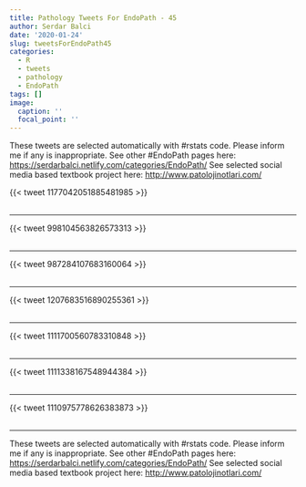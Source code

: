 ```yaml
---
title: Pathology Tweets For EndoPath - 45
author: Serdar Balci
date: '2020-01-24'
slug: tweetsForEndoPath45
categories:
  - R
  - tweets
  - pathology
  - EndoPath
tags: []
image:
  caption: ''
  focal_point: ''
---
```



These tweets are selected automatically with #rstats code. Please inform me if any is inappropriate.
See other #EndoPath pages here: https://serdarbalci.netlify.com/categories/EndoPath/ 
See selected social media based textbook project here: http://www.patolojinotlari.com/

{{< tweet 1177042051885481985 >}}
<br>
<br>
<hr>
{{< tweet 998104563826573313 >}}
<br>
<br>
<hr>
{{< tweet 987284107683160064 >}}
<br>
<br>
<hr>
{{< tweet 1207683516890255361 >}}
<br>
<br>
<hr>
{{< tweet 1111700560783310848 >}}
<br>
<br>
<hr>
{{< tweet 1111338167548944384 >}}
<br>
<br>
<hr>
{{< tweet 1110975778626383873 >}}
<br>
<br>
<hr>


These tweets are selected automatically with #rstats code. Please inform me if any is inappropriate.
See other #EndoPath pages here: https://serdarbalci.netlify.com/categories/EndoPath/ 
See selected social media based textbook project here: http://www.patolojinotlari.com/

